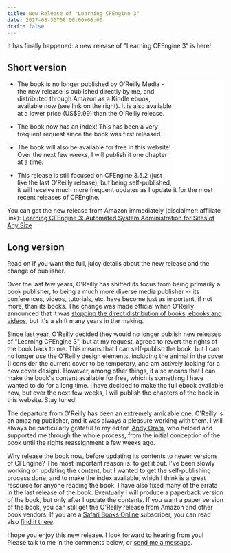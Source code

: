 ```yaml
---
title: New Release of "Learning CFEngine 3"
date: 2017-08-30T08:00:00+00:00
draft: false
---
```


It has finally happened: a new release of "Learning CFEngine 3" is here!

## Short version

<iframe style="width:120px;height:240px;float:right;" marginwidth="0" marginheight="0" scrolling="no" frameborder="0" src="//ws-na.amazon-adsystem.com/widgets/q?ServiceVersion=20070822&OneJS=1&Operation=GetAdHtml&MarketPlace=US&source=ac&ref=qf_sp_asin_til&ad_type=product_link&tracking_id=zzamboni-20&marketplace=amazon&region=US&placement=B07562BSWG&asins=B07562BSWG&linkId=c198b6763dfcdae02bfbef764d41b1b9&show_border=true&link_opens_in_new_window=true&price_color=333333&title_color=0066c0&bg_color=ffffff">
    </iframe>

- The book is no longer published by O'Reilly Media - the new release
  is published directly by me, and distributed through Amazon as a
  Kindle ebook, available now (see link on the right). It is also
  available at a lower price (US$9.99) than the O'Reilly release.

- The book now has an index! This has been a very frequent request
  since the book was first released.

- The book will also be available for free in this website! Over the
  next few weeks, I will publish it one chapter at a time.

- This release is still focused on CFEngine 3.5.2 (just like the last
  O'Reilly release), but being self-published, it will receive much
  more frequent updates as I update it for the most recent releases of
  CFEngine.

You can get the new release from Amazon immediately (disclaimer:
affiliate link): <a target="_blank" href="https://www.amazon.com/gp/product/B07562BSWG/ref=as_li_tl?ie=UTF8&camp=1789&creative=9325&creativeASIN=B07562BSWG&linkCode=as2&tag=zzamboni-20&linkId=f547db87b33d07b021f36d8c6e8a21d3">Learning CFEngine 3: Automated System Administration for Sites of Any Size</a><img src="//ir-na.amazon-adsystem.com/e/ir?t=zzamboni-20&l=am2&o=1&a=B07562BSWG" width="1" height="1" border="0" alt="" style="border:none !important; margin:0px !important;" />
    
## Long version

Read on if you want the full, juicy details about the new release and
the change of publisher.

Over the last few years, O'Reilly has shifted its focus from being
primarily a book publisher, to being a much more diverse media
publisher -- its conferences, videos, tutorials, etc. have become just
as important, if not more, than its books. The change was made
official when O'Reilly announced that it was [stopping the direct
distribution of books, ebooks and
videos](https://www.oreilly.com/ideas/the-mission-of-spreading-the-knowledge-of-innovators-continues),
but it's a shift many years in the making.

Since last year, O'Reilly decided they would no longer publish new
releases of "Learning CFEngine 3", but at my request, agreed to revert
the rights of the book back to me. This means that I can self-publish
the book, but I can no longer use the O'Reilly design elements,
including the animal in the cover (I consider the current cover to be
temporary, and am actively looking for a new cover design). However,
among other things, it also means that I can make the book's content
available for free, which is something I have wanted to do for a long
time. I have decided to make the full ebook available now, but over
the next few weeks, I will publish the chapters of the book in this
website. Stay tuned!

The departure from O'Reilly has been an extremely amicable
one. O'Reilly is an amazing publisher, and it was always a pleasure
working with them. I will always be particularly grateful to my
editor, [Andy Oram](https://www.oreilly.com/people/0221f-andy-oram),
who helped and supported me through the whole process, from the
initial conception of the book until the rights reassignment a few
weeks ago.

Why release the book now, before updating its contents to newer
versions of CFEngine? The most important reason is: to get it
out. I've been slowly working on updating the content, but I wanted to
get the self-publishing process done, and to make the index available,
which I think is a great resource for anyone reading the book. I have
also fixed many of the errata in the last release of the
book. Eventually I will produce a paperback version of the book, but
only after I update the contents. If you want a paper version of the
book, you can still get the O'Reilly release from Amazon and other
book vendors. If you are a [Safari Books
Online](https://www.safaribooksonline.com/) subscriber, you can read
also [find it
there](https://www.safaribooksonline.com/library/view/learning-cfengine-3/9781449334536/).

I hope you enjoy this new release. I look forward to hearing from you!
Please talk to me in the comments below, or [send me a
message](/contact).
